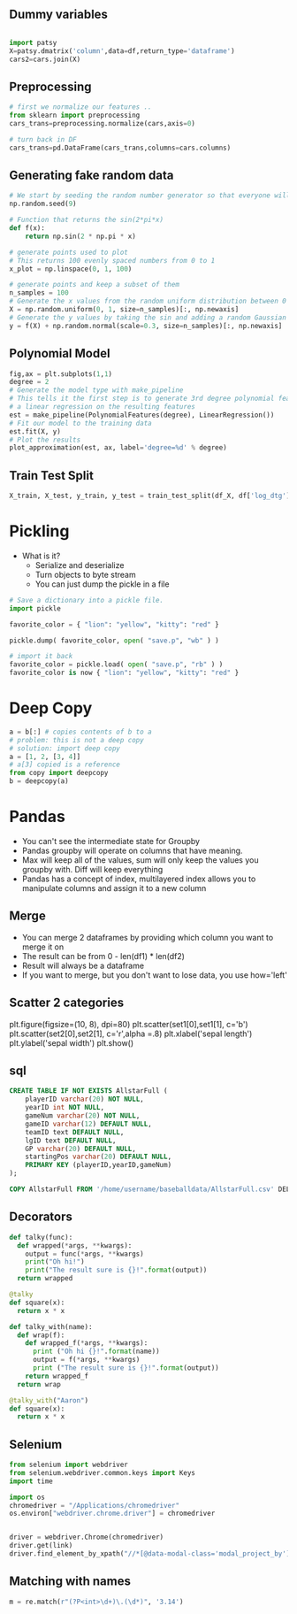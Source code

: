 ## Dummy variables
```python

import patsy
X=patsy.dmatrix('column',data=df,return_type='dataframe')
cars2=cars.join(X)

```
## Preprocessing
```python
# first we normalize our features ..
from sklearn import preprocessing
cars_trans=preprocessing.normalize(cars,axis=0)

# turn back in DF
cars_trans=pd.DataFrame(cars_trans,columns=cars.columns)

```

## Generating fake random data

```python
# We start by seeding the random number generator so that everyone will have the same "random" results
np.random.seed(9)

# Function that returns the sin(2*pi*x)
def f(x):
    return np.sin(2 * np.pi * x)

# generate points used to plot
# This returns 100 evenly spaced numbers from 0 to 1
x_plot = np.linspace(0, 1, 100)

# generate points and keep a subset of them
n_samples = 100
# Generate the x values from the random uniform distribution between 0 and 1
X = np.random.uniform(0, 1, size=n_samples)[:, np.newaxis]
# Generate the y values by taking the sin and adding a random Gaussian (normal) noise term
y = f(X) + np.random.normal(scale=0.3, size=n_samples)[:, np.newaxis]
```

## Polynomial Model
```python
fig,ax = plt.subplots(1,1)
degree = 2
# Generate the model type with make_pipeline
# This tells it the first step is to generate 3rd degree polynomial features in the input features and then run
# a linear regression on the resulting features
est = make_pipeline(PolynomialFeatures(degree), LinearRegression())
# Fit our model to the training data
est.fit(X, y)
# Plot the results
plot_approximation(est, ax, label='degree=%d' % degree)
```

## Train Test Split
```python
X_train, X_test, y_train, y_test = train_test_split(df_X, df['log_dtg'], test_size=0.25)
```

# Pickling
- What is it?
  - Serialize and deserialize
  - Turn objects to byte stream
  - You can just dump the pickle in a file
```python
# Save a dictionary into a pickle file.
import pickle

favorite_color = { "lion": "yellow", "kitty": "red" }

pickle.dump( favorite_color, open( "save.p", "wb" ) )

# import it back
favorite_color = pickle.load( open( "save.p", "rb" ) )
favorite_color is now { "lion": "yellow", "kitty": "red" }


```


  # Deep Copy
  ```python
  a = b[:] # copies contents of b to a
  # problem: this is not a deep copy
  # solution: import deep copy
  a = [1, 2, [3, 4]]
  # a[3] copied is a reference
  from copy import deepcopy
  b = deepcopy(a)
  ```

# Pandas
- You can't see the intermediate state for Groupby
- Pandas groupby will operate on columns that have meaning.
- Max will keep all of the values, sum will only keep the values you groupby with. Diff will keep everything
- Pandas has a concept of index, multilayered index allows you to manipulate columns and assign it to a new column

## Merge
- You can merge 2 dataframes by providing which column you want to merge it on
- The result can be from 0 - len(df1) * len(df2)
- Result will always be a dataframe
- If you want to merge, but you don't want to lose data, you use how='left'

## Scatter 2 categories
plt.figure(figsize=(10, 8), dpi=80)
plt.scatter(set1[0],set1[1], c='b')
plt.scatter(set2[0],set2[1], c='r',alpha =.8)
plt.xlabel('sepal length')
plt.ylabel('sepal width')
plt.show()

## sql
```sql
CREATE TABLE IF NOT EXISTS AllstarFull (
    playerID varchar(20) NOT NULL,
    yearID int NOT NULL,
    gameNum varchar(20) NOT NULL,
    gameID varchar(12) DEFAULT NULL,
    teamID text DEFAULT NULL,
    lgID text DEFAULT NULL,
    GP varchar(20) DEFAULT NULL,
    startingPos varchar(20) DEFAULT NULL,
    PRIMARY KEY (playerID,yearID,gameNum)
);

COPY AllstarFull FROM '/home/username/baseballdata/AllstarFull.csv' DELIMITER ',' CSV HEADER;

```

## Decorators
```python
def talky(func):
  def wrapped(*args, **kwargs):
    output = func(*args, **kwargs)
    print("Oh hi!")
    print("The result sure is {}!".format(output))
  return wrapped

@talky
def square(x):
  return x * x

def talky_with(name):
  def wrap(f):
    def wrapped_f(*args, **kwargs):
      print ("Oh hi {}!".format(name))
      output = f(*args, **kwargs)
      print ("The result sure is {}!".format(output))
    return wrapped_f
  return wrap

@talky_with("Aaron")
def square(x):
  return x * x
```

## Selenium
```python
from selenium import webdriver
from selenium.webdriver.common.keys import Keys
import time

import os
chromedriver = "/Applications/chromedriver"
os.environ["webdriver.chrome.driver"] = chromedriver


driver = webdriver.Chrome(chromedriver)
driver.get(link)
driver.find_element_by_xpath("//*[@data-modal-class='modal_project_by']").click()
```

## Matching with names

```python
m = re.match(r"(?P<int>\d+)\.(\d*)", '3.14')
```
